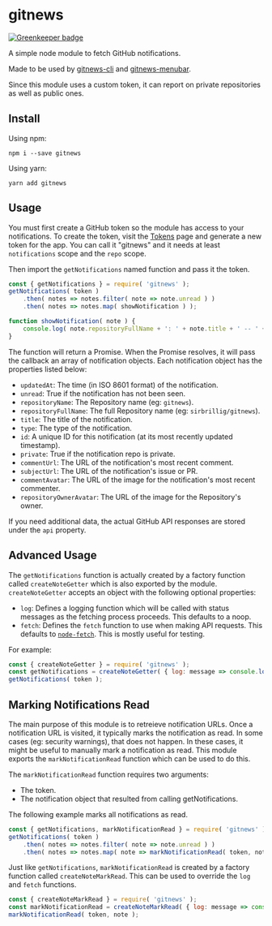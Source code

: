 # gitnews

[![Greenkeeper badge](https://badges.greenkeeper.io/sirbrillig/gitnews.svg)](https://greenkeeper.io/)

A simple node module to fetch GitHub notifications.

Made to be used by [gitnews-cli](https://github.com/sirbrillig/gitnews-cli) and [gitnews-menubar](https://github.com/sirbrillig/gitnews-menubar).

Since this module uses a custom token, it can report on private repositories as well as public ones.

## Install

Using npm:

```
npm i --save gitnews
```

Using yarn:

```
yarn add gitnews
```

## Usage

You must first create a GitHub token so the module has access to your notifications. To create the token, visit the [Tokens](https://github.com/settings/tokens) page and generate a new token for the app. You can call it "gitnews" and it needs at least `notifications` scope and the `repo` scope.

Then import the `getNotifications` named function and pass it the token.

```js
const { getNotifications } = require( 'gitnews' );
getNotifications( token )
	.then( notes => notes.filter( note => note.unread ) )
	.then( notes => notes.map( showNotification ) );

function showNotification( note ) {
	console.log( note.repositoryFullName + ': ' + note.title + ' -- ' + note.subjectUrl );
}
```

The function will return a Promise. When the Promise resolves, it will pass the callback an array of notification objects. Each notification object has the properties listed below:

- `updatedAt`: The time (in ISO 8601 format) of the notification.
- `unread`: True if the notification has not been seen.
- `repositoryName`: The Repository name (eg: `gitnews`).
- `repositoryFullName`: The full Repository name (eg: `sirbrillig/gitnews`).
- `title`: The title of the notification.
- `type`: The type of the notification.
- `id`: A unique ID for this notification (at its most recently updated timestamp).
- `private`: True if the notification repo is private.
- `commentUrl`: The URL of the notification's most recent comment.
- `subjectUrl`: The URL of the notification's issue or PR.
- `commentAvatar`: The URL of the image for the notification's most recent commenter.
- `repositoryOwnerAvatar`: The URL of the image for the Repository's owner.

If you need additional data, the actual GitHub API responses are stored under the `api` property.

## Advanced Usage

The `getNotifications` function is actually created by a factory function called `createNoteGetter` which is also exported by the module. `createNoteGetter` accepts an object with the following optional properties:

- `log`: Defines a logging function which will be called with status messages as the fetching process proceeds. This defaults to a noop.
- `fetch`: Defines the `fetch` function to use when making API requests. This defaults to [`node-fetch`](https://www.npmjs.com/package/node-fetch). This is mostly useful for testing.

For example:

```js
const { createNoteGetter } = require( 'gitnews' );
const getNotifications = createNoteGetter( { log: message => console.log( message ) } );
getNotifications( token );
```

## Marking Notifications Read

The main purpose of this module is to retreieve notification URLs. Once a notification URL is visited, it typically marks the notification as read. In some cases (eg: security warnings), that does not happen. In these cases, it might be useful to manually mark a notification as read. This module exports the `markNotificationRead` function which can be used to do this.

The `markNotificationRead` function requires two arguments:

- The token.
- The notification object that resulted from calling getNotifications.

The following example marks all notifications as read.

```js
const { getNotifications, markNotificationRead } = require( 'gitnews' );
getNotifications( token )
	.then( notes => notes.filter( note => note.unread ) )
	.then( notes => notes.map( note => markNotificationRead( token, note ) ) );
```

Just like `getNotifications`, `markNotificationRead` is created by a factory function called `createNoteMarkRead`. This can be used to override the `log` and `fetch` functions.

```js
const { createNoteMarkRead } = require( 'gitnews' );
const markNotificationRead = createNoteMarkRead( { log: message => console.log( message ) } );
markNotificationRead( token, note );
```
